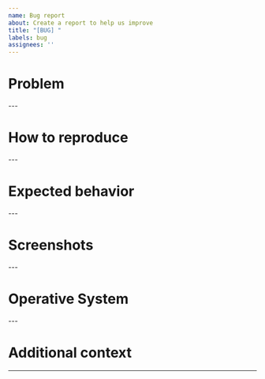 ```yaml
---
name: Bug report
about: Create a report to help us improve
title: "[BUG] "
labels: bug
assignees: ''
---
```


<!--A clear and concise description of what the bug is.-->
# Problem



---<!--Steps to reproduce the behavior:-->
# How to reproduce



---<!--A clear and concise description of what you expected to happen.-->
# Expected behavior



---<!--If applicable, add screenshots to help explain your problem.-->
# Screenshots



---<!-- Operating system-->
# Operative System



---<!--Add any other context about the problem here.-->
# Additional context



---

